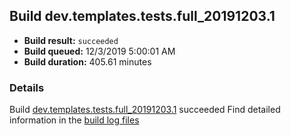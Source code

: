 ## Build dev.templates.tests.full_20191203.1
- **Build result:** `succeeded`
- **Build queued:** 12/3/2019 5:00:01 AM
- **Build duration:** 405.61 minutes
### Details
Build [dev.templates.tests.full_20191203.1](https://winappstudio.visualstudio.com/web/build.aspx?pcguid=a4ef43be-68ce-4195-a619-079b4d9834c2&builduri=vstfs%3a%2f%2f%2fBuild%2fBuild%2f32133) succeeded
Find detailed information in the [build log files]()
